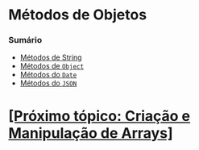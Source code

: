 # Métodos de Objetos

### Sumário

- [Métodos de String](./string.md)
- [Métodos de `Object`](./object.md)
- [Métodos do `Date`](./date.md)
- [Métodos do `JSON`](./JSON.md)

# [[Próximo tópico: Criação e Manipulação de Arrays]](../criacao-manipulacao-arrays.md)